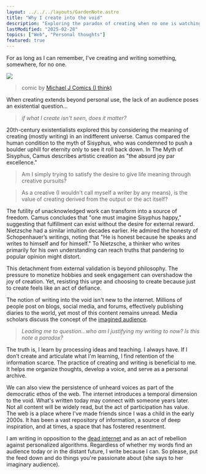 ```yaml
---
layout: ../../../layouts/GardenNote.astro
title: "Why I create into the void"
description: "Exploring the paradox of creating when no one is watching (and the irony of writing this)"
lastModified: "2025-02-28"
topics: ["Web", "Personal thoughts"]
featured: true
---
```

For as long as I can remember, I've creating and writing something, somewhere, for no one.

<img src="/images/garden/existential-hehes.jpg">

>comic by [Michael J Comics (I think)](https://www.instagram.com/michaeljcomics/)


When creating extends beyond personal use, the lack of an audience poses an existential question...
>*if what I create isn't seen, does it matter?* 

20th-century existentialists explored this by considering the meaning of creating (mostly writing) in an indifferent universe. Camus compared the human condition to the myth of Sisyphus, who was condemned to push a boulder uphill for eternity only to see it roll back down. In The Myth of Sisyphus, Camus describes artistic creation as "the absurd joy par excellence." 

>Am I simply trying to satisfy the desire to give life meaning through creative pursuits?

>As a creative (I wouldn't call myself a writer by any means), is the value of creating derived from the output or the act itself? 

The futility of unacknowledged work can transform into a source of freedom. Camus concludes that "one must imagine Sisyphus happy," suggesting that fulfillment can exist without the desire for external reward. Nietzsche had a similar intuition decades earlier. He admired the honesty of Schopenhauer’s writings, noting that "He is honest because he speaks and writes to himself and for himself." To Nietzsche, a thinker who writes primarily for his own understanding can reach truths that pandering to popular opinion might distort. 

This detachment from external validation is beyond philosophy. The pressure to monetize hobbies and seek engagement can overshadow the joy of creation. Yet, resisting this urge and choosing to create because just to create feels like an act of defiance.


The notion of writing into the void isn't new to the internet. Millions of people post on blogs, social media, and forums, effectively publishing diaries to the world, yet most of this content remains unread. Media scholars discuss the concept of the <a href="https://medium.com/@yfuu0049/imagined-audience-theyre-looking-at-your-social-media-71aae2410d6a" target="_blank" >imagined audience</a>.

>*Leading me to question...who am I justifying my writing to now? Is this note a paradox?*

The truth is, I learn by processing ideas and teaching. I always have. If I don’t create and articulate what I'm learning, I find retention of the information scarce. The practice of creating and writing is beneficial to me. It helps me organize thoughts, develop a voice, and serve as a personal archive. 

We can also view the persistence of unheard voices as part of the democratic ethos of the web. The internet introduces a temporal dimension to the void. What's written today may connect with someone years later. Not all content will be widely read, but the act of participation has value. The web is a place where I've made friends since I was a child in the early 2000s. It has been a vast repository of information, a source of deep inspiration, and at times, a space that has fostered resentment.

I am writing in opposition to the <a href="https://www.unsw.edu.au/newsroom/news/2024/05/-the-dead-internet-theory-makes-eerie-claims-about-an-ai-run-web-the-truth-is-more-sinister" target="_blank" >dead internet</a> and as an act of rebellion against personalized algorithms. Regardless of whether my words find an audience today or in the distant future, I write because I can. So please, put the feed down and do things you're passionate about (she says to her imaginary audience).

